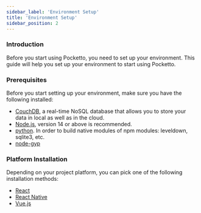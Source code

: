 ```yaml
---
sidebar_label: 'Environment Setup'
title: 'Environment Setup'
sidebar_position: 2
---
```


### Introduction

Before you start using Pocketto, you need to set up your environment. This guide will help you set up your environment to start using Pocketto.

### Prerequisites

Before you start setting up your environment, make sure you have the following installed:
- [CouchDB](https://couchdb.apache.org/#download), a real-time NoSQL database that allows you to store your data in local as well as in the cloud.
- [Node.js](https://nodejs.org/en/download/), version 14 or above is recommended.
- [python](https://www.python.org/downloads/). In order to build native modules of npm modules: leveldown, sqlite3, etc.
- [node-gyp](https://github.com/nodejs/node-gyp)

### Platform Installation

Depending on your project platform, you can pick one of the following installation methods:
- [React](installation/react)
- [React Native](react-native)
- [Vue.js](vue)
<!-- - [Node.js](node) -->
<!-- - [Bun](bun) -->
